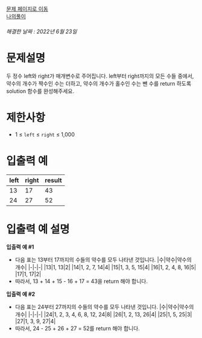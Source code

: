 [문제 페이지로 이동](https://programmers.co.kr/learn/courses/30/lessons/77884)   
[나의풀이](https://github.com/HK-An/coding_practice/blob/main/CodingPractice/programmers/src/main/java/kr/hk/lv1/Divisors.java)
###### 해결한 날짜 : 2022년 6월 23일
# 문제설명
두 정수 left와 right가 매개변수로 주어집니다. left부터 right까지의 모든 수들 중에서, 약수의 개수가 짝수인 수는 더하고, 약수의 개수가 홀수인 수는 뺀 수를 return 하도록 solution 함수를 완성해주세요.

# 제한사항
- 1 ≤ `left` ≤ `right` ≤ 1,000

# 입출력 예
|left|right|result|
|-|-|-|
|13|17|43|
|24|27|52|

# 입출력 예 설명
**입출력 예 #1**  
- 다음 표는 13부터 17까지의 수들의 약수를 모두 나타낸 것입니다.
|수|약수|약수의 개수|
|-|-|-|
|13|1, 13|2|
|14|1, 2, 7, 14|4|
|15|1, 3, 5, 15|4|
|16|1, 2, 4, 8, 16|5|
|17|1, 17|2|
- 따라서, 13 + 14 + 15 - 16 + 17 = 43을 return 해야 합니다.

**입출력 예 #2**  
- 다음 표는 24부터 27까지의 수들의 약수를 모두 나타낸 것입니다.
|수|약수|약수의 개수|
|-|-|-|
|24|1, 2, 3, 4, 6, 8, 12, 24|8|
|26|1, 2, 13, 26|4|
|25|1, 5, 25|3|
|27|1, 3, 9, 27|4|
- 따라서, 24 - 25 + 26 + 27 = 52를 return 해야 합니다.
